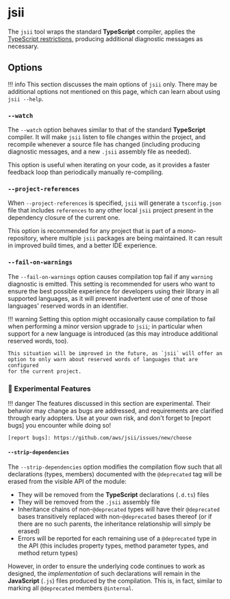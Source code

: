 # jsii

The `jsii` tool wraps the standard **TypeScript** compiler, applies the
[TypeScript restrictions](../typescript-restrictions.md), producing additional
diagnostic messages as necessary.

## Options

!!! info
    This section discusses the main options of `jsii` only. There may be
    additional options not mentioned on this page, which can learn about using
    `jsii --help`.

### `--watch`

The `--watch` option behaves similar to that of the standard **TypeScript**
compiler. It will make `jsii` listen to file changes within the project, and
recompile whenever a source file has changed (including producing diagnostic
messages, and a new `.jsii` assembly file as needed).

This option is useful when iterating on your code, as it provides a faster
feedback loop than periodically manually re-compiling.

### `--project-references`

When `--project-references` is specified, `jsii` will generate a `tsconfig.json`
file that includes `references` to any other local `jsii` project present in the
dependency closure of the current one.

This option is recommended for any project that is part of a mono-repository,
where multiple `jsii` packages are being maintained. It can result in improved
build times, and a better IDE experience.

### `--fail-on-warnings`

The `--fail-on-warnings` option causes compilation top fail if any `warning`
diagnostic is emitted. This setting is recommended for users who want to ensure
the best possible experience for developers using their library in all supported
languages, as it will prevent inadvertent use of one of those languages'
reserved words in an identifier.

!!! warning
    Setting this option might occasionally cause compilation to fail when
    performing a minor version upgrade to `jsii`; in particular when support for
    a new language is introduced (as this may introduce additional reserved
    words, too).

    This situation will be improved in the future, as `jsii` will offer an
    option to only warn about reserved words of languages that are configured
    for the current project.

### :test_tube: Experimental Features

!!! danger
    The features discussed in this section are experimental. Their behavior may
    change as bugs are addressed, and requirements are clarified through early
    adopters. Use at your own risk, and don't forget to [report bugs] you
    encounter while doing so!

    [report bugs]: https://github.com/aws/jsii/issues/new/choose

#### `--strip-dependencies`

The `--strip-dependencies` option modifies the compilation flow such that all
declarations (types, members) documented with the `@deprecated` tag will be
erased from the visible API of the module:

- They will be removed from the **TypeScript** declarations (`.d.ts`) files
- They will be removed from the `.jsii` assembly file
- Inheritance chains of non-`@deprecated` types will have their `@deprecated`
  bases transitively replaced with non-`@deprecated` bases thereof (or if there
  are no such parents, the inheritance relationship will simply be erased)
- Errors will be reported for each remaining use of a `@deprecated` type in the
  API (this includes property types, method parameter types, and method return
  types)

However, in order to ensure the underlying code continues to work as designed,
the *implementation* of such declarations will remain in the **JavaScript**
(`.js`) files produced by the compilation. This is, in fact, similar to marking
all `@deprecated` members `@internal`.
